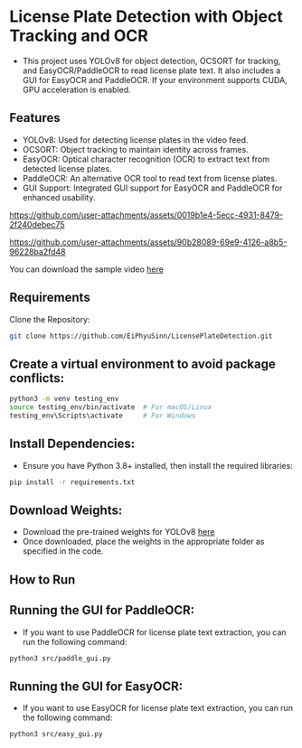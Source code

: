 # License Plate Detection with Object Tracking and OCR
- This project uses YOLOv8 for object detection, OCSORT for tracking, and EasyOCR/PaddleOCR to read license plate text. It also includes a GUI for EasyOCR and PaddleOCR. If your environment supports CUDA, GPU acceleration is enabled.

## Features
- YOLOv8: Used for detecting license plates in the video feed.
- OCSORT: Object tracking to maintain identity across frames.
- EasyOCR: Optical character recognition (OCR) to extract text from detected license plates.
- PaddleOCR: An alternative OCR tool to read text from license plates.
- GUI Support: Integrated GUI support for EasyOCR and PaddleOCR for enhanced usability.


https://github.com/user-attachments/assets/0019b1e4-5ecc-4931-8479-2f240debec75



https://github.com/user-attachments/assets/90b28089-69e9-4126-a8b5-96228ba2fd48

You can download the sample video [here](https://drive.google.com/file/d/18r5hAev63ai_pVxm5DnxzSrTbQn2OY3s/view?usp=drive_link)
## Requirements
Clone the Repository:
```bash
git clone https://github.com/EiPhyuSinn/LicensePlateDetection.git
```

## Create a virtual environment to avoid package conflicts:
  ```bash
  python3 -m venv testing_env
  source testing_env/bin/activate  # For macOS/Linux
  testing_env\Scripts\activate     # For Windows
```


## Install Dependencies:

- Ensure you have Python 3.8+ installed, then install the required libraries:
```bash
pip install -r requirements.txt
```

## Download Weights:

- Download the pre-trained weights for YOLOv8 [here](https://drive.google.com/file/d/1Yh-1TpgX0eWAZiRRcnoZvzhf2qqyqy9b/view?usp=drive_link)
- Once downloaded, place the weights in the appropriate folder as specified in the code.




## How to Run
## Running the GUI for PaddleOCR:
- If you want to use PaddleOCR for license plate text extraction, you can run the following command:
```bash
python3 src/paddle_gui.py
```

## Running the GUI for EasyOCR:
- If you want to use EasyOCR for license plate text extraction, you can run the following command:
```bash
python3 src/easy_gui.py
```
